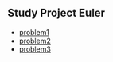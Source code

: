 ## Study Project Euler

- [problem1](problems/problem1.rb)
- [problem2](problems/problem2.rb)
- [problem3](problems/problem3.rb)
